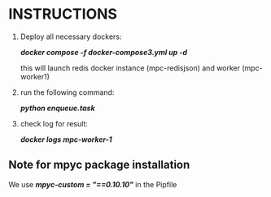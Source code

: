 # INSTRUCTIONS 

1. Deploy all necessary dockers: 

    __*docker compose -f docker-compose3.yml up -d*__

    this will launch redis docker instance (mpc-redisjson) and worker (mpc-worker1)

2. run the following command: 
   
   __*python enqueue.task*__
3. check log for result:

   __*docker logs mpc-worker-1*__

## Note for mpyc package installation

We use __*mpyc-custom = "==0.10.10"*__  in the Pipfile
